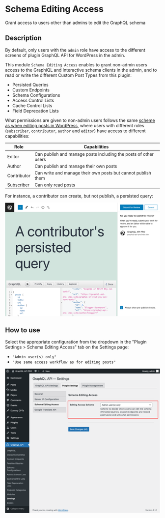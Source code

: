 # Schema Editing Access

Grant access to users other than admins to edit the GraphQL schema

## Description

By default, only users with the `admin` role have access to the different screens of plugin GraphQL API for WordPress in the admin.

This module `Schema Editing Access` enables to grant non-admin users access to the GraphiQL and Interactive schema clients in the admin, and to read or write the different Custom Post Types from this plugin:

- Persisted Queries
- Custom Endpoints
- Schema Configurations
- Access Control Lists
- Cache Control Lists
- Field Deprecation Lists

What permissions are given to non-admin users follows the same <a href="https://wordpress.org/support/article/roles-and-capabilities/#summary-of-roles" target="_blank">scheme as when editing posts in WordPress</a>, where users with different roles (`subscriber`, `contributor`, `author` and `editor`) have access to different capabilities:

| Role | Capabilities |
| --- | --- |
| Editor | Can publish and manage posts including the posts of other users |
| Author | Can publish and manage their own posts |
| Contributor | Can write and manage their own posts but cannot publish them |
| Subscriber | Can only read posts |

For instance, a contributor can create, but not publish, a persisted query:

![Persisted query by contributor](../../images/new-persisted-query-by-contributor.png "Persisted query by contributor")

## How to use

Select the appropriate configuration from the dropdown in the "Plugin Settings > Schema Editing Access" tab on the Settings page:

- `"Admin user(s) only"`
- `"Use same access workflow as for editing posts"`

![Configuring the schema editing access in the Settings](../../images/settings-schema-editing-access.png "Configuring the schema editing access in the Settings")
